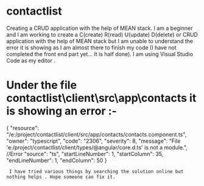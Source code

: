 # contactlist
Creating a CRUD application with the help of MEAN stack.
I am a beginner and I am working to create a C(create) R(read) U(update) D(delete) or CRUD application with the help of MEAN stack but I am unable to understand the error it is showing as I am almost there to finish my code (I have not completed the front end part yet... It is half done). 
I am using Visual Studio Code as my editor . 

# Under the file contactlist\client\src\app\contacts it is showing an error :-
 {
	"resource": "/e:/project/contactlist/client/src/app/contacts/contacts.component.ts",
	"owner": "typescript",
	"code": "2306",
	"severity": 8,
	"message": "File 'e:/project/contactlist/client/types/@angular/core.d.ts' is not a module.",           //Error 
	"source": "ts",
	"startLineNumber": 1,
	"startColumn": 35,
	"endLineNumber": 1,
	"endColumn": 50
}


     I have tried various things by searching the solution online but nothing helps . Hope someone can fix it.
 
 
